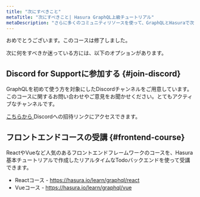 ```yaml
---
title: "次にすべきこと"
metaTitle: "次にすべきこと| Hasura GraphQL上級チュートリアル"
metaDescription: "さらに多くのコミュニティリソースを使って、GraphQLとHasuraで次に何をすべきか見つけましょう。Discordチャンネルに参加すればサポートを受けることができます。"
---
```


おめでとうございます。このコースは修了しました。

次に何をすべきか迷っている方には、以下のオプションがあります。

## Discord for Supportに参加する {#join-discord}

GraphQLを初めて使う方を対象にしたDiscordチャンネルをご用意しています。このコースに関するお問い合わせやご意見をお聞かせください。とてもアクティブなチャンネルです。

[ こちらから ](https://discord.com/invite/hasura) Discordへの招待リンクにアクセスできます。

## フロントエンドコースの受講 {#frontend-course}

ReactやVueなど人気のあるフロントエンドフレームワークのコースを、Hasura基本チュートリアルで作成したリアルタイムなTodoバックエンドを使って受講できます。

- Reactコース - [ https://hasura.io/learn/graphql/react ](https://hasura.io/learn/graphql/react/introduction/)
- Vueコース - [ https://hasura.io/learn/graphql/vue ](https://hasura.io/learn/graphql/vue/introduction/)
